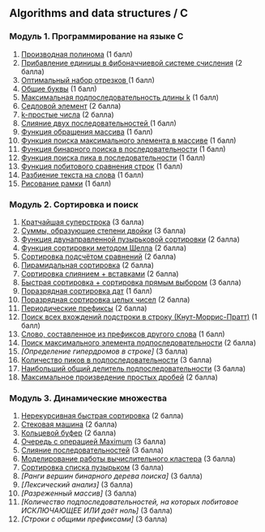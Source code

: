## Algorithms and data structures / C

### Модуль 1. Программирование на языке C
1. [Производная полинома](./Module%201/pderive.c) (1 балл)
2. [Прибавление единицы в фибоначчиевой системе счисления](./Module%201/fibinc.c) (2 балла)
3. [Оптимальный набор отрезков ](./Module%201/rangeset.c)(1 балл)
4. [Общие буквы](./Module%201/commonletters.c) (1 балл)
5. [Максимальная подпоследовательность длины k](./Module%201/maxksum.c) (1 балл)
6. [Седловой элемент](./Module%201/saddle.c) (2 балла)
7. [k-простые числа](./Module%201/kprimes.c) (2 балла)
8. [Слияние двух последовательностей ](./Module%201/mergeseq.c) (1 балл)
9. [Функция обращения массива](./Module%201/revarray.c) (1 балл)
10. [Функция поиска максимального элемента в массиве](./Module%201/maxarray.c) (1 балл)
11. [Функция бинарного поиска в последовательности](./Module%201/binsearch.c) (1 балл)
12. [Функция поиска пика в последовательности](./Module%201/peak.c) (1 балл)
13. [Функция побитового сравнения строк](./Module%201/strdiff.c) (1 балл)
14. [Разбиение текста на слова](./Module%201/split.c) (1 балл)
15. [Рисование рамки](./Module%201/frame.c) (1 балл)
 
### Модуль 2. Сортировка и поиск
1. [Кратчайшая суперстрока](./Module%202/superstr.c) (3 балла)
2. [Суммы, образующие степени двойки](./Module%202/power2.c) (3 балла)
3. [Функция двунаправленной пузырьковой сортировки](./Module%202/bubblesort.c) (2 балла)
4. [Функция сортировки методом Шелла](./Module%202/shellsort.c) (2 балла)
5. [Сортировка подсчётом сравнений](./Module%202/csort.c) (2 балла)
6. [Пирамидальная сортировка](./Module%202/hsort.c) (2 балла)
7. [Сортировка слиянием + вставками](./Module%202/mergesort.c) (2 балла)
8. [Быстрая сортировка + сортировка прямым выбором](./Module%202/quicksort.c) (3 балла)
9. [Поразрядная сортировка дат](./Module%202/datesort.c) (1 балл)
10. [Поразрядная сортировка целых чисел](./Module%202/radixsort.c) (2 балла)
11. [Периодические префиксы](./Module%202/prefixes.c) (2 балла)
12. [Поиск всех вхождений подстроки в строку (Кнут-Моррис-Пратт)](./Module%202/kmpall.c) (1 балл)
13. [Слово, составленное из префиксов другого слова](./Module%202/pword.c) (1 балл)
14. [Поиск максимального элемента подпоследовательности](./Module%202/rangemax.c) (2 балла)
15. _[Определение гипердромов в строке]_ (3 балла)
16. [Количество пиков в подпоследовательности](./Module%202/rangepeak.c) (3 балла)
17. [Наибольший общий делитель подпоследовательности](./Module%202/rangegcd.c) (3 балла)
18. [Максимальное произведение простых дробей](./Module%202/maxprod.c) (2 балла)

### Модуль 3. Динамические множества
1. [Нерекурсивная быстрая сортировка](./Module%203/qsstack.c) (2 балла)
2. [Стековая машина](./Module%203/stackmachine.c) (2 балла)
3. [Кольцевой буфер](./Module%203/circbuf.c) (2 балла)
4. [Очередь с операцией Maximum](./Module%203/qmax.c) (3 балла)
5. [Слияние последовательностей](./Module%203/merge.c) (3 балла)
6. [Моделирование работы вычислительного кластера](./Module%203/cluster.c) (3 балла)
7. [Сортировка списка пузырьком](./Module%203/listbsort.c) (3 балла)
8. _[Ранги вершин бинарного дерева поиска]_ (3 балла)
9. _[Лексический анализ]_ (3 балла)
10. _[Разреженный массив]_ (3 балла)
11. _[Количество подпоследовательностей, на которых побитовое ИСКЛЮЧАЮЩЕЕ ИЛИ даёт ноль]_ (3 балла)
12. _[Строки с общими префиксами]_ (3 балла)